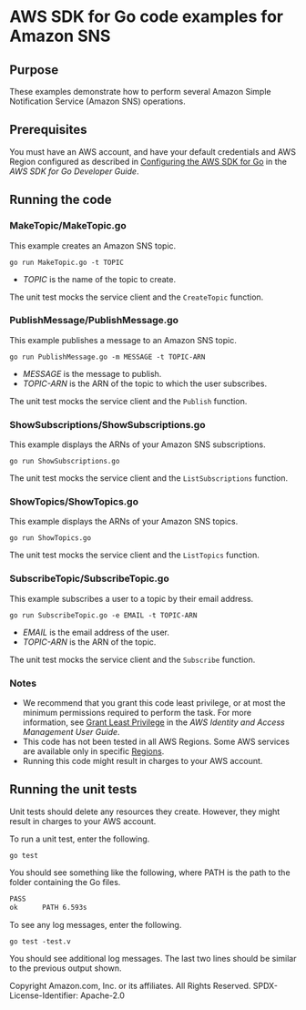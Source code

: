 # AWS SDK for Go code examples for Amazon SNS

## Purpose

These examples demonstrate how to perform several Amazon Simple Notification Service (Amazon SNS) operations.

## Prerequisites

You must have an AWS account, and have your default credentials and AWS Region
configured as described in
[Configuring the AWS SDK for Go](https://docs.aws.amazon.com/sdk-for-go/v1/developer-guide/configuring-sdk.html)
in the _AWS SDK for Go Developer Guide_.

## Running the code

### MakeTopic/MakeTopic.go

This example creates an Amazon SNS topic.

`go run MakeTopic.go -t TOPIC`

- _TOPIC_ is the name of the topic to create.

The unit test mocks the service client and the `CreateTopic` function.

### PublishMessage/PublishMessage.go

This example publishes a message to an Amazon SNS topic.

`go run PublishMessage.go -m MESSAGE -t TOPIC-ARN`

- _MESSAGE_ is the message to publish.
- _TOPIC-ARN_ is the ARN of the topic to which the user subscribes.

The unit test mocks the service client and the `Publish` function.

### ShowSubscriptions/ShowSubscriptions.go

This example displays the ARNs of your Amazon SNS subscriptions.

`go run ShowSubscriptions.go`

The unit test mocks the service client and the `ListSubscriptions` function.

### ShowTopics/ShowTopics.go

This example displays the ARNs of your Amazon SNS topics.

`go run ShowTopics.go`

The unit test mocks the service client and the `ListTopics` function.

### SubscribeTopic/SubscribeTopic.go

This example subscribes a user to a topic by their email address.

`go run SubscribeTopic.go -e EMAIL -t TOPIC-ARN`

- _EMAIL_ is the email address of the user.
- _TOPIC-ARN_ is the ARN of the topic.

The unit test mocks the service client and the `Subscribe` function.

### Notes

- We recommend that you grant this code least privilege,
  or at most the minimum permissions required to perform the task.
  For more information, see
  [Grant Least Privilege](https://docs.aws.amazon.com/IAM/latest/UserGuide/best-practices.html#grant-least-privilege)
  in the _AWS Identity and Access Management User Guide_.
- This code has not been tested in all AWS Regions.
  Some AWS services are available only in specific
  [Regions](https://aws.amazon.com/about-aws/global-infrastructure/regional-product-services).
- Running this code might result in charges to your AWS account.

## Running the unit tests

Unit tests should delete any resources they create.
However, they might result in charges to your
AWS account.

To run a unit test, enter the following.

`go test`

You should see something like the following,
where PATH is the path to the folder containing the Go files.

```sh
PASS
ok      PATH 6.593s
```

To see any log messages, enter the following.

`go test -test.v`

You should see additional log messages.
The last two lines should be similar to the previous output shown.

Copyright Amazon.com, Inc. or its affiliates. All Rights Reserved. SPDX-License-Identifier: Apache-2.0
